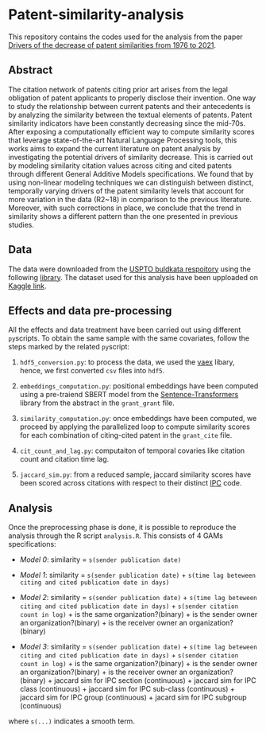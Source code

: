 # Patent-similarity-analysis

This repository contains the codes used for the analysis from the paper [Drivers of the decrease of patent similarities from 1976 to 2021](https://arxiv.org/abs/2212.06046). 

## Abstract 
The citation network of patents citing prior art arises from the legal obligation of patent applicants to properly disclose their invention. One way to study the relationship between current patents and their antecedents is by analyzing the similarity between the textual elements of patents. Patent similarity indicators have been constantly decreasing since the mid-70s. After exposing a computationally efficient way to compute similarity scores that leverage state-of-the-art Natural Language Processing tools, this works aims to expand the current literature on patent analysis by investigating the potential drivers of similarity decrease. This is carried out by modeling similarity citation values across citing and cited patents through different General Additive Models specifications. We found that by using non-linear modeling techniques we can distinguish between distinct, temporally varying drivers of the patent similarity levels that account for more variation in the data (R2~18) in comparison to the previous literature. Moreover, with such corrections in place, we conclude that the trend in similarity shows a different pattern than the one presented in previous studies. 

## Data

The data were downloaded from the [USPTO buldkata respoitory](https://bulkdata.uspto.gov/) using the following [library](https://github.com/efm95/patents). The dataset used for this analysis have been upploaded on [Kaggle link](https://www.kaggle.com/datasets/filippimazz/patents-citations).

## Effects and data pre-processing

All the effects and data treatment have been carried out using different `py`scripts. To obtain the same sample with the same covariates, follow the steps marked by the related `py`script: 

1. `hdf5_conversion.py`: to process the data, we used the [vaex](https://vaex.io/docs/index.html#) libary, hence, we first converted `csv` files into `hdf5`. 
2. `embeddings_computation.py`: positional embeddings have been computed using a pre-traiend SBERT model from the [Sentence-Transformers](https://www.sbert.net/) library from the abstract in the `grant_grant` file.

3. `similarity_computation.py`: once embeddings have been computed, we proceed by applying the parallelized loop to compute similarity scores for each combination of citing-cited patent in the `grant_cite` file. 

4. `cit_count_and_lag.py`: computaiton of temporal covaries like citation count and citation time lag.

5. `jaccard_sim.py`: from a reduced sample, jaccard similarity scores have been scored across citations with respect to their distinct [IPC](https://www.wipo.int/classifications/ipc/en/) code. 

## Analysis

Once the preprocessing phase is done, it is possible to reproduce the analysis through the R script `analysis.R`. This consists of 4 GAMs specifications: 

- *Model 0*: similarity = `s(sender publication date)`

- *Model 1*: similarity = `s(sender publication date)` + `s(time lag beteween citing and cited publication date in days)`

- *Model 2*: similarity = `s(sender publication date)` + `s(time lag beteween citing and cited publication date in days)` + `s(sender citation count in log)` + is the same organization?(binary) + is the sender owner an organization?(binary) + is the receiver owner an organization? (binary)

- *Model 3*: similarity = `s(sender publication date)` + `s(time lag beteween citing and cited publication date in days)` + `s(sender citation count in log)` + is the same organization?(binary) + is the sender owner an organization?(binary) + is the receiver owner an organization?(binary) + jaccard sim for IPC section (continuous) + jaccard sim for IPC class (continuous) + jaccard sim for IPC sub-class (continuous) + jaccard sim for IPC group (continuous) + jacard sim for IPC subgroup (continuous)

where  `s(...)` indicates a smooth term. 
